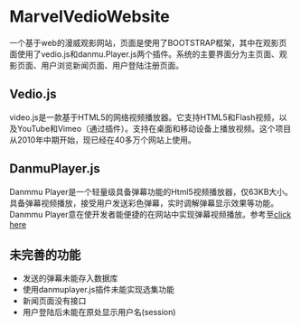 # MarvelVedioWebsite
一个基于web的漫威观影网站，页面是使用了BOOTSTRAP框架，其中在观影页面使用了vedio.js和danmu.Player.js两个插件。系统的主要界面分为主页面、观影页面、用户浏览新闻页面、用户登陆注册页面。
## Vedio.js
video.js是一款基于HTML5的网络视频播放器。它支持HTML5和Flash视频，以及YouTube和Vimeo（通过插件）。支持在桌面和移动设备上播放视频。这个项目从2010年中期开始，现已经在40多万个网站上使用。
## DanmuPlayer.js
Danmmu Player是一个轻量级具备弹幕功能的Html5视频播放器，仅63KB大小。
具备弹幕视频播放，接受用户发送彩色弹幕，实时调解弹幕显示效果等功能。
Danmmu Player意在使开发者能便捷的在网站中实现弹幕视频播放。参考至[click here](https://github.com/chiruom/DanmuPlayer/)
## 未完善的功能
* 发送的弹幕未能存入数据库
* 使用danmuplayer.js插件未能实现选集功能
* 新闻页面没有接口
* 用户登陆后未能在原处显示用户名(session)
